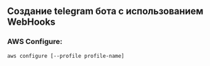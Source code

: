 ## Cоздание telegram бота с использованием WebHooks

### AWS Configure:
```
aws configure [--profile profile-name]
```
